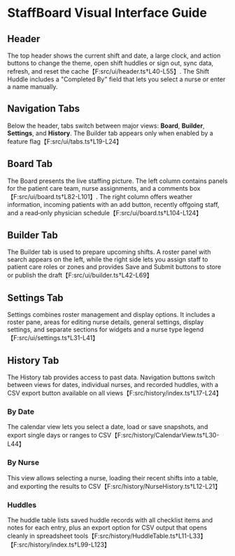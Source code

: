 # StaffBoard Visual Interface Guide

## Header
The top header shows the current shift and date, a large clock, and action buttons to change the theme, open shift huddles or sign out, sync data, refresh, and reset the cache【F:src/ui/header.ts†L40-L55】. The Shift Huddle includes a "Completed By" field that lets you select a nurse or enter a name manually.

## Navigation Tabs
Below the header, tabs switch between major views: **Board**, **Builder**, **Settings**, and **History**. The Builder tab appears only when enabled by a feature flag【F:src/ui/tabs.ts†L19-L24】

## Board Tab
The Board presents the live staffing picture. The left column contains panels for the patient care team, nurse assignments, and a comments box【F:src/ui/board.ts†L82-L101】. The right column offers weather information, incoming patients with an add button, recently offgoing staff, and a read‑only physician schedule【F:src/ui/board.ts†L104-L124】

## Builder Tab
The Builder tab is used to prepare upcoming shifts. A roster panel with search appears on the left, while the right side lets you assign staff to patient care roles or zones and provides Save and Submit buttons to store or publish the draft【F:src/ui/builder.ts†L42-L69】

## Settings Tab
Settings combines roster management and display options. It includes a roster pane, areas for editing nurse details, general settings, display settings, and separate sections for widgets and a nurse type legend【F:src/ui/settings.ts†L31-L41】

## History Tab
The History tab provides access to past data. Navigation buttons switch between views for dates, individual nurses, and recorded huddles, with a CSV export button available on all views【F:src/history/index.ts†L17-L24】

### By Date
The calendar view lets you select a date, load or save snapshots, and export single days or ranges to CSV【F:src/history/CalendarView.ts†L30-L44】

### By Nurse
This view allows selecting a nurse, loading their recent shifts into a table, and exporting the results to CSV【F:src/history/NurseHistory.ts†L12-L21】

### Huddles
The huddle table lists saved huddle records with all checklist items and notes for each entry, plus an export option for CSV output that opens cleanly in spreadsheet tools【F:src/history/HuddleTable.ts†L11-L33】【F:src/history/index.ts†L99-L123】
